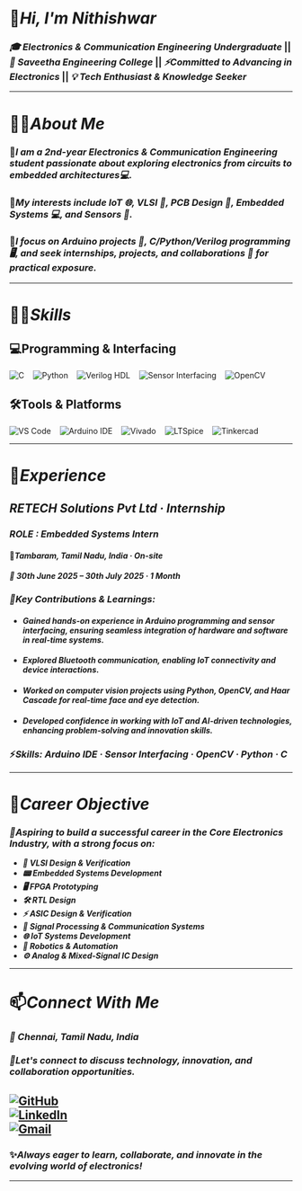 # 👋***Hi, I'm Nithishwar***

### ***🎓 Electronics & Communication Engineering Undergraduate*** || ***🏫 Saveetha Engineering College*** || ***⚡Committed to Advancing in Electronics*** || ***💡 Tech Enthusiast & Knowledge Seeker*** 

---

# 🧑‍🎓***About Me***  
### 🌟***I am a **2nd-year Electronics & Communication Engineering student** passionate about exploring electronics from circuits to embedded architectures💻.***  
### 🌟***My interests include **IoT 🌐, VLSI 🔬, PCB Design 🔧, Embedded Systems 💻, and Sensors 📡**.*** 
### 🌟***I focus on **Arduino projects 🤖, C/Python/Verilog programming 🖥️**, and seek **internships, projects, and collaborations 🚀** for practical exposure.*** 

---

# 🧑‍💻***Skills***  

## 💻Programming & Interfacing  

![C](https://img.shields.io/badge/C-00599C?style=for-the-badge&logo=c&logoColor=white) &nbsp;&nbsp;
![Python](https://img.shields.io/badge/Python-3776AB?style=for-the-badge&logo=python&logoColor=white) &nbsp;&nbsp;
![Verilog HDL](https://img.shields.io/badge/Verilog%20HDL-orange?style=for-the-badge) &nbsp;&nbsp;
![Sensor Interfacing](https://img.shields.io/badge/Sensor%20Interfacing-4CAF50?style=for-the-badge&logo=arduino&logoColor=white) &nbsp;&nbsp;
![OpenCV](https://img.shields.io/badge/OpenCV-5C3EE8?style=for-the-badge&logo=opencv&logoColor=white)
 

## 🛠️Tools & Platforms  
![VS Code](https://img.shields.io/badge/VS%20Code-0078d7?style=for-the-badge&logo=visual-studio-code&logoColor=white) &nbsp;&nbsp;
![Arduino IDE](https://img.shields.io/badge/Arduino%20IDE-00979D?style=for-the-badge&logo=arduino&logoColor=white)  &nbsp;&nbsp;
![Vivado](https://img.shields.io/badge/Vivado-FFB300?style=for-the-badge&logo=xilinx&logoColor=black)  &nbsp;&nbsp;
![LTSpice](https://img.shields.io/badge/LTSpice-DC143C?style=for-the-badge&logo=analog-devices&logoColor=white)  &nbsp;&nbsp;
![Tinkercad](https://img.shields.io/badge/Tinkercad-FF9900?style=for-the-badge&logo=autodesk&logoColor=white)  &nbsp;

---

# 💼***Experience***  

## ***RETECH Solutions Pvt Ltd · Internship*** 
### ***ROLE : Embedded Systems Intern***  
#### 📍***Tambaram, Tamil Nadu, India · On-site***  
#### ***📅 30th June 2025 – 30th July 2025 · 1 Month***  

### ***📌Key Contributions & Learnings:***  
- #### ***Gained **hands-on experience** in Arduino programming and sensor interfacing, ensuring seamless integration of hardware and software in real-time systems.***  
- #### ***Explored **Bluetooth communication**, enabling **IoT connectivity** and device interactions.***  
- #### ***Worked on **computer vision projects** using Python, OpenCV, and Haar Cascade for **real-time face and eye detection**.***  
- #### ***Developed confidence in working with **IoT and AI-driven technologies**, enhancing problem-solving and innovation skills.***  

### ⚡***Skills:*** *****Arduino IDE · Sensor Interfacing · OpenCV · Python · C***** 

---

# 🚀***Career Objective***  
### ***🎯Aspiring to build a successful career in the **Core Electronics Industry**, with a strong focus on:***  

- ***🔧 VLSI Design & Verification***
- ***📟 Embedded Systems Development***  
- ***🖥️ FPGA Prototyping***  
- ***🛠️ RTL Design***  
- ***⚡ ASIC Design & Verification***
- ***📡 Signal Processing & Communication Systems***
- ***🌐 IoT Systems Development*** 
- ***🤖 Robotics & Automation***   
- ***⚙️ Analog & Mixed-Signal IC Design***  
  
---

# 📫***Connect With Me***  
### ***📍 Chennai, Tamil Nadu, India***
### ***🌟Let's connect to discuss technology, innovation, and collaboration opportunities.***


[![GitHub](https://img.shields.io/badge/GitHub-181717?style=for-the-badge&logo=github&logoColor=white)](https://github.com/nithishwar2709)                    
[![LinkedIn](https://img.shields.io/badge/LinkedIn-0A66C2?style=for-the-badge&logo=linkedin&logoColor=white)](https://www.linkedin.com/in/nithishwar-p-898488319/)  
[![Gmail](https://img.shields.io/badge/Gmail-D14836?style=for-the-badge&logo=gmail&logoColor=white)](mailto:nithishwar2709@gmail.com)  
---

 ### ✨***Always eager to learn, collaborate, and innovate in the evolving world of electronics!***  

------
